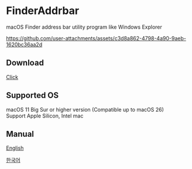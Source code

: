 # FinderAddrbar
macOS Finder address bar utility program like Windows Explorer

https://github.com/user-attachments/assets/c3d8a862-4798-4a90-9aeb-1620bc36aa2d

## Download
[Click](https://github.com/bho3538/FinderAddressbar/releases)

## Supported OS
macOS 11 Big Sur or higher version (Compatible up to macOS 26)\
Support Apple Silicon, Intel mac

## Manual
[English](https://github.com/bho3538/finderaddrbar_mac/blob/master/manual_en.md)

[한국어](https://github.com/bho3538/finderaddrbar_mac/blob/master/manual_ko.md)
